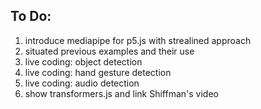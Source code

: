 ## To Do: 
 1. introduce mediapipe for p5.js with strealined approach
 2. situated previous examples and their use
 3. live coding: object detection
 4. live coding: hand gesture detection
 5. live coding: audio detection
 6. show transformers.js and link Shiffman's video